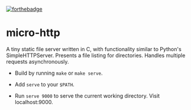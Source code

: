 [![forthebadge](http://forthebadge.com/images/badges/built-with-love.svg)](http://forthebadge.com)

# micro-http

A tiny static file server written in C, with functionality similar to Python's SimpleHTTPServer. Presents a file listing for directories. Handles multiple requests asynchronously.

* Build by running `make` or `make serve`.

* Add `serve` to your `$PATH`. 

* Run `serve 9000` to serve the current working directory. Visit localhost:9000.
